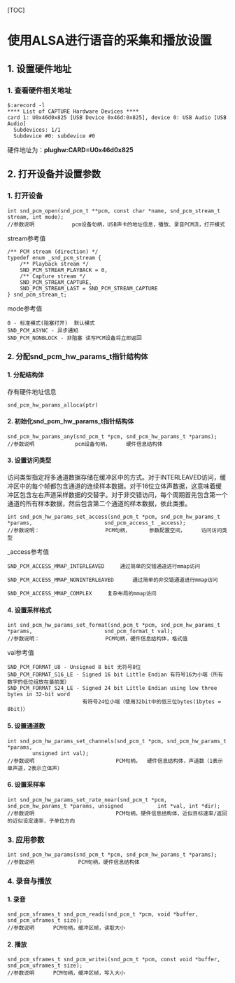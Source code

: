 [TOC]

# 使用ALSA进行语音的采集和播放设置

## 1.	设置硬件地址

### 1.	查看硬件相关地址

```
$:arecord -l
**** List of CAPTURE Hardware Devices ****
card 1: U0x46d0x825 [USB Device 0x46d:0x825], device 0: USB Audio [USB Audio]
  Subdevices: 1/1
  Subdevice #0: subdevice #0
```

硬件地址为：**plughw:CARD=U0x46d0x825**

## 2.	打开设备并设置参数

### 1.	打开设备

```
int snd_pcm_open(snd_pcm_t **pcm, const char *name, snd_pcm_stream_t stream, int mode);
//参数说明		      pcm设备句柄，USB声卡的地址信息，播放、录音PCM流，打开模式
```

stream参考值

```
/** PCM stream (direction) */
typedef enum _snd_pcm_stream {
	/** Playback stream */
	SND_PCM_STREAM_PLAYBACK = 0,
	/** Capture stream */
	SND_PCM_STREAM_CAPTURE,
	SND_PCM_STREAM_LAST = SND_PCM_STREAM_CAPTURE
} snd_pcm_stream_t;
```

mode参考值

```
0 - 标准模式(阻塞打开)  默认模式
SND_PCM_ASYNC - 异步通知
SND_PCM_NONBLOCK - 非阻塞 读写PCM设备将立即返回
```

### 2.	分配snd_pcm_hw_params_t指针结构体

#### 1.	分配结构体

存有硬件地址信息

```
snd_pcm_hw_params_alloca(ptr)
```

#### 2.	初始化snd_pcm_hw_params_t指针结构体

```
snd_pcm_hw_params_any(snd_pcm_t *pcm, snd_pcm_hw_params_t *params);
//参数说明             pcm设备句柄，     硬件信息结构体
```

#### 3.	设置访问类型

访问类型指定将多通道数据存储在缓冲区中的方式。对于INTERLEAVED访问，缓冲区中的每个帧都包含通道的连续样本数据。对于16位立体声数据，这意味着缓冲区包含左右声道采样数据的交替字。对于非交错访问，每个周期首先包含第一个通道的所有样本数据，然后包含第二个通道的样本数据，依此类推。

```
int snd_pcm_hw_params_set_access(snd_pcm_t *pcm, snd_pcm_hw_params_t *params, 				 		snd_pcm_access_t _access);
//参数说明：                   	PCM句柄，      参数配置空间，		访问访问类型
```

_access参考值

```
SND_PCM_ACCESS_MMAP_INTERLEAVED 	通过简单的交错通道进行mmap访问

SND_PCM_ACCESS_MMAP_NONINTERLEAVED 		通过简单的非交错通道进行mmap访问

SND_PCM_ACCESS_MMAP_COMPLEX 	复杂布局的mmap访问
```

#### 4.	设置采样格式

```
int snd_pcm_hw_params_set_format(snd_pcm_t *pcm, snd_pcm_hw_params_t *params, 			 			snd_pcm_format_t val);
//参数说明：						PCM句柄，硬件信息结构体，格式值
```

val参考值

```
SND_PCM_FORMAT_U8 - Unsigned 8 bit 无符号8位
SND_PCM_FORMAT_S16_LE - Signed 16 bit Little Endian 有符号16为小端（所有数字的低位组放在最前面）
SND_PCM_FORMAT_S24_LE - Signed 24 bit Little Endian using low three bytes in 32-bit word
						有符号24位小端（使用32bit中的低三位bytes(1bytes = 8bit)）
```

#### 5.	设置通道数

```
int snd_pcm_hw_params_set_channels(snd_pcm_t *pcm, snd_pcm_hw_params_t *params, 
		unsigned int val);
//参数说明							PCM句柄，	硬件信息结构体，声道数（1表示单声道，2表示立体声）
```

#### 6.	设置采样率

```
int snd_pcm_hw_params_set_rate_near(snd_pcm_t *pcm, snd_pcm_hw_params_t *params, unsigned 			int *val, int *dir);
//参数说明 							PCM句柄，硬件信息结构体，近似目标速率/返回的近似设定速率，子单位方向
```

### 3.	应用参数

```
int snd_pcm_hw_params(snd_pcm_t *pcm, snd_pcm_hw_params_t *params);
//参数说明				PCM句柄，硬件信息结构体
```

### 4.	录音与播放

####  1.	录音

```
snd_pcm_sframes_t snd_pcm_readi(snd_pcm_t *pcm, void *buffer, snd_pcm_uframes_t size);
//参数说明		PCM句柄，缓冲区帧，读取大小
```

#### 2.	播放

```
snd_pcm_sframes_t snd_pcm_writei(snd_pcm_t *pcm, const void *buffer, snd_pcm_uframes_t size);
//参数说明		PCM句柄，缓冲区帧，写入大小
```

